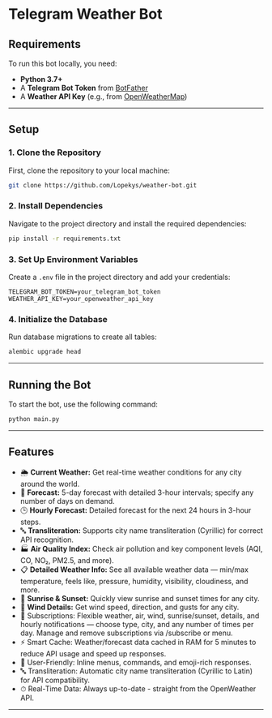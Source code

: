 # Telegram Weather Bot

## Requirements

To run this bot locally, you need:

- **Python 3.7+**
- A **Telegram Bot Token** from [BotFather](https://core.telegram.org/bots#botfather)
- A **Weather API Key** (e.g., from [OpenWeatherMap](https://openweathermap.org/))

---

## Setup

### 1. Clone the Repository

First, clone the repository to your local machine:

```bash
git clone https://github.com/Lopekys/weather-bot.git
```

### 2. Install Dependencies

Navigate to the project directory and install the required dependencies:

```bash
pip install -r requirements.txt
```

### 3. Set Up Environment Variables

Create a `.env` file in the project directory and add your credentials:

```
TELEGRAM_BOT_TOKEN=your_telegram_bot_token
WEATHER_API_KEY=your_openweather_api_key
```

### 4. Initialize the Database

Run database migrations to create all tables:

```bash
alembic upgrade head
```

---

## Running the Bot

To start the bot, use the following command:

```bash
python main.py
```

---

## Features

- 🌦 **Current Weather:** Get real-time weather conditions for any city around the world.
- 📅 **Forecast:** 5-day forecast with detailed 3-hour intervals; specify any number of days on demand.
- 🕒 **Hourly Forecast:** Detailed forecast for the next 24 hours in 3-hour steps.
- 🔤 **Transliteration:** Supports city name transliteration (Cyrillic) for correct API recognition.
- 🏭 **Air Quality Index:** Check air pollution and key component levels (AQI, CO, NO₂, PM2.5, and more).
- 📋 **Detailed Weather Info:** See all available weather data — min/max temperature, feels like, pressure, humidity,
  visibility, cloudiness, and more.
- 🌅 **Sunrise & Sunset:** Quickly view sunrise and sunset times for any city.
- 💨 **Wind Details:** Get wind speed, direction, and gusts for any city.
- 🔔 Subscriptions: Flexible weather, air, wind, sunrise/sunset, details, and hourly notifications — choose type, city,
  and any number of times per day. Manage and remove subscriptions via /subscribe or menu.
- ⚡ Smart Cache: Weather/forecast data cached in RAM for 5 minutes to reduce API usage and speed up responses.
- 🧩 User-Friendly: Inline menus, commands, and emoji-rich responses.
- 🔤 Transliteration: Automatic city name transliteration (Cyrillic to Latin) for API compatibility.
- ⏱ Real-Time Data: Always up-to-date - straight from the OpenWeather API.

---